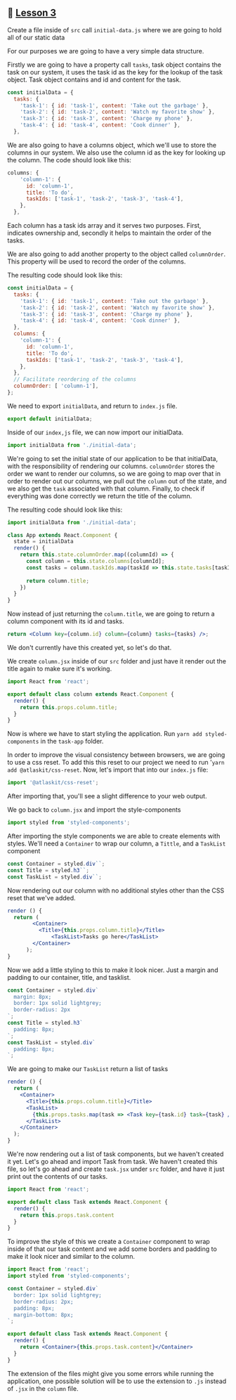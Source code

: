 ## :movie_camera: [Lesson 3](https://egghead.io/lessons/react-create-and-style-a-list-of-data-with-react)

<TimeStamp start="0:02" end="0:06">

Create a file inside of `src` call `initial-data.js` where we are going to hold all of our static data

</TimeStamp>

<TimeStamp start="0:13" end="0:16">

For our purposes we are going to have a very simple data structure. 

</TimeStamp>

<TimeStamp start="0:18" end="0:36">

Firstly we are going to have a property call `tasks`, task object contains the task on our system, it uses the task id as the key for the lookup of the task object. Task object contains and id and content for the task. 

```jsx
const initialData = {
  tasks: {
    'task-1': { id: 'task-1', content: 'Take out the garbage' },
    'task-2': { id: 'task-2', content: 'Watch my favorite show' },
    'task-3': { id: 'task-3', content: 'Charge my phone' },
    'task-4': { id: 'task-4', content: 'Cook dinner' },
  },
```

</TimeStamp>

<TimeStamp start="0:37" end="0:51">

We are also going to have a columns object, which we'll use to store the columns in our system. We also use the column id as the key for looking up the column. The code should look like this: 

```jsx
columns: {
    'column-1': {
      id: 'column-1',
      title: 'To do',
      taskIds: ['task-1', 'task-2', 'task-3', 'task-4'],
    },
  },
```

</TimeStamp>

<TimeStamp start="0:52" end="1:09">

Each column has a task ids array and it serves two purposes. First, indicates ownership and, secondly it helps to maintain the order of the tasks.  

</TimeStamp>

<TimeStamp start="1:13" end="1:23">

We are also going to add another property to the object called `columnOrder`. This property will be used to record the order of the columns. 

The resulting code should look like this: 

```jsx
const initialData = {
  tasks: {
    'task-1': { id: 'task-1', content: 'Take out the garbage' },
    'task-2': { id: 'task-2', content: 'Watch my favorite show' },
    'task-3': { id: 'task-3', content: 'Charge my phone' },
    'task-4': { id: 'task-4', content: 'Cook dinner' },
  },
  columns: {
    'column-1': {
      id: 'column-1',
      title: 'To do',
      taskIds: ['task-1', 'task-2', 'task-3', 'task-4'],
    },
  },
  // Facilitate reordering of the columns
  columnOrder: [ 'column-1'],
};
```

</TimeStamp>

<TimeStamp start="1:30" end="1:34">

We need to export `initialData`, and return to `index.js` file.

```jsx
export default initialData;
```

</TimeStamp>

<TimeStamp start="1:35" end="1:39">

Inside of our `index,js` file, we can now import our initialData.

```jsx
import initialData from './initial-data';
```

</TimeStamp>

<TimeStamp start="1:47" end="2:31">

We're going to set the initial state of our application to be that initialData, with the responsibility of rendering our columns. `columnOrder` stores the order we want to render our columns, so we are going to map over that in order to render out our columns, we pull out the `column` out of the state, and we also get the `task` associated with that column. Finally, to check if everything was done correctly we return the title of the column. 

The resulting code should look like this: 

```jsx
import initialData from './initial-data';

class App extends React.Component {
  state = initialData
  render() {
    return this.state.columnOrder.map((columnId) => {
      const column = this.state.columns[columnId];
      const tasks = column.taskIds.map(taskId => this.state.tasks[taskId]);
      
      return column.title;
    })
  }
}
```

</TimeStamp>

<TimeStamp start="2:37" end="3:08">

Now instead of just returning the `column.title`, we are going to return a column component with its id and tasks.

```jsx
return <Column key={column.id} column={column} tasks={tasks} />;
```

</TimeStamp>

<TimeStamp start="3:09" end="3:37">

We don't currently have this created yet, so let's do that. 

We create `column.jsx` inside of our `src` folder and just have it render out the title again to make sure it's working. 

```jsx
import React from 'react';

export default class column extends React.Component {
  render() {
    return this.props.column.title;
  }
}
```

</TimeStamp>

<TimeStamp start="3:43" end="3:56">

Now is where we have to start styling the application. Run `yarn add styled-components` in the `task-app` folder.

</TimeStamp>

<TimeStamp start="4:17" end="4:38">

In order to improve the visual consistency between browsers, we are going to use a css reset. To add this this reset to our project we need to run '`yarn add @atlaskit/css-reset`. Now, let's import that into our `index.js` file: 

```jsx
import '@atlaskit/css-reset';
```

After importing that, you'll see a slight difference to your web output. 

</TimeStamp>

<TimeStamp start="4:39" end="4:44">

We go back to `column.jsx` and import the style-components 

```jsx
import styled from 'styled-components';
```

</TimeStamp>

<TimeStamp start="4:45" end="5:12">

After importing the style components we are able to create elements with styles. We'll need a `Container` to wrap our column, a `Tittle`, and a `TaskList` component

``` jsx
const Container = styled.div``;
const Title = styled.h3``;
const TaskList = styled.div``;
```

</TimeStamp> 

<TimeStamp start="5:21" end="5:27">

Now rendering out our column with no additional styles other than the CSS reset that we've added.

```jsx
render () {
  return (
        <Container>
          <Title>{this.props.column.title}</Title>
              <TaskList>Tasks go here</TaskList>
        </Container>
      );
}
```

</TimeStamp>

<TimeStamp start="5:29" end="5:51">

Now we add a little styling to this to make it look nicer. Just a margin and padding to our container, title, and tasklist.

```jsx
const Container = styled.div`
  margin: 8px;
  border: 1px solid lightgrey;
  border-radius: 2px
`;
const Title = styled.h3`
  padding: 8px;
`;
const TaskList = styled.div`
  padding: 8px;
`;
```

</TimeStamp>

<TimeStamp start="6:13" end="6:19">

We are going to make our `TaskList` return a list of tasks 

```jsx
render () {
  return (
    <Container>
      <Title>{this.props.column.title}</Title>
      <TaskList>
        {this.props.tasks.map(task => <Task key={task.id} task={task} />)}
      </TaskList>
    </Container> 
  );    
}
```

</TimeStamp>

<TimeStamp start="6:20" end="6:44">

We're now rendering out a list of task components, but we haven't created it yet. Let's go ahead and import Task from task. We haven't created this file, so let's go ahead and create `task.jsx` under `src` folder, and have it just print out the contents of our tasks.

```jsx
import React from 'react';

export default class Task extends React.Component {
  render() {
    return this.props.task.content
  }
}
```

</TimeStamp>

<TimeStamp start="6:55" end="7:37">

To improve the style of this we create a `Container` component to wrap inside of that our task content and we add some borders and padding to make it look nicer and similar to the column. 


```jsx
import React from 'react';
import styled from 'styled-components';

const Container = styled.div`
  border: 1px solid lightgrey;
  border-radius: 2px;
  padding: 8px;
  margin-bottom: 8px;
`;

export default class Task extends React.Component {
  render() {
    return <Container>{this.props.task.content}</Container>
  }
}
```

</TimeStamp>


The extension of the files might give you some errors while running the application, one possible solution will be to use the extension to `.js` instead of `.jsx` in the `column` file.


